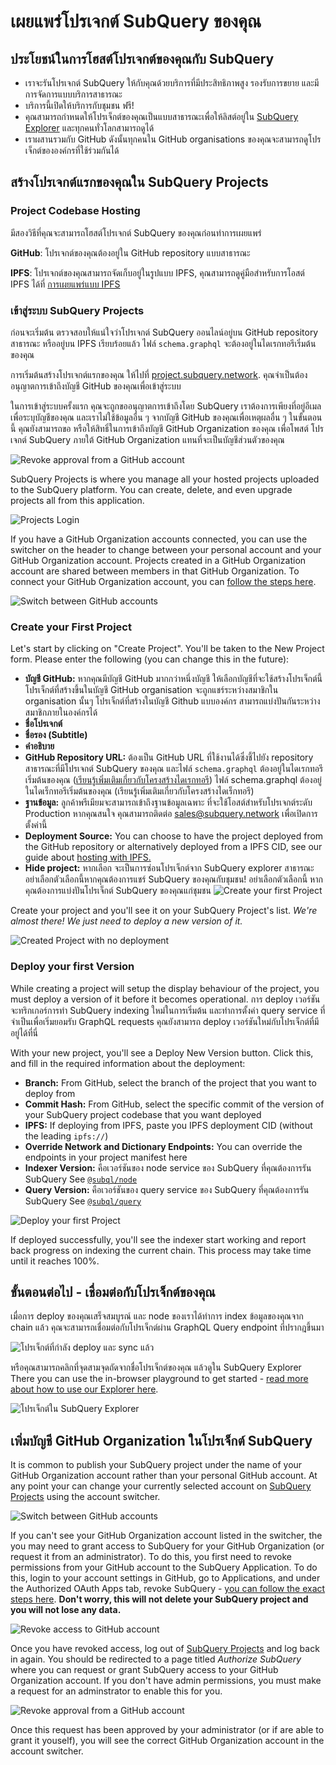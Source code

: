 # เผยแพร่โปรเจกต์ SubQuery ของคุณ

## ประโยชน์ในการโฮสต์โปรเจกต์ของคุณกับ SubQuery

- เราจะรันโปรเจกต์ SubQuery ให้กับคุณด้วยบริการที่มีประสิทธิภาพสูง รองรับการขยาย และมีการจัดการแบบบริการสาธารณะ
- บริการนี้เปิดให้บริการกับชุมชน ฟรี!
- คุณสามารถกำหนดให้โปรเจ็กต์ของคุณเป็นแบบสาธารณะเพื่อให้ลิสต์อยู่ใน [SubQuery Explorer](https://explorer.subquery.network) และทุกคนทั่วโลกสามารถดูได้
- เราผสานรวมกับ GitHub ดังนั้นทุกคนใน GitHub organisations ของคุณจะสามารถดูโปรเจ็กต์ขององค์กรที่ใช้ร่วมกันได้

## สร้างโปรเจกต์แรกของคุณใน SubQuery Projects

### Project Codebase Hosting

มีสองวิธีที่คุณจะสามารถโฮสต์โปรเจกต์ SubQuery ของคุณก่อนทำการเผยแพร่

**GitHub**: โปรเจกต์ของคุณต้องอยู่ใน GitHub repository แบบสาธารณะ

**IPFS**: โปรเจกต์ของคุณสามารถจัดเก็บอยู่ในรูปแบบ IPFS, คุณสามารถดูคู่มือสำหรับการโอสต์ IPFS ได้ที่ [การเผยแพร่แบบ IPFS](ipfs.md)

### เข้าสู่ระบบ SubQuery Projects

ก่อนจะเริ่มต้น ตรวจสอบให้แน่ใจว่าโปรเจกต์ SubQuery ออนไลน์อยู่บน GitHub repository สาธารณะ หรืออยู่บน IPFS เรียบร้อยแล้ว ไฟล์ `schema.graphql` จะต้องอยู่ในไดเรกทอรีเริ่มต้นของคุณ

การเริ่มต้นสร้างโปรเจกต์แรกของคุณ ให้ไปที่ [project.subquery.network](https://project.subquery.network). คุณจำเป็นต้องอนุญาตการเข้าถึงบัญชี GitHub ของคุณเพื่อเข้าสู่ระบบ

ในการเข้าสู่ระบบครั้งแรก คุณจะถูกขออนุญาตการเข้าถึงโดย SubQuery เราต้องการเพียงที่อยู่อีเมลเพื่อระบุบัญชีของคุณ และเราไม่ใช้ข้อมูลอื่น ๆ จากบัญชี GitHub ของคุณเพื่อเหตุผลอื่น ๆ ในขั้นตอนนี้ คุณยังสามารถขอ หรือให้สิทธิ์ในการเข้าถึงบัญชี GitHub Organization ของคุณ เพื่อโพสต์ โปรเจกต์ SubQuery ภายใต้ GitHub Organization แทนที่จะเป็นบัญชีส่วนตัวของคุณ

![Revoke approval from a GitHub account](/assets/img/project_auth_request.png)

SubQuery Projects is where you manage all your hosted projects uploaded to the SubQuery platform. You can create, delete, and even upgrade projects all from this application.

![Projects Login](/assets/img/projects-dashboard.png)

If you have a GitHub Organization accounts connected, you can use the switcher on the header to change between your personal account and your GitHub Organization account. Projects created in a GitHub Organization account are shared between members in that GitHub Organization. To connect your GitHub Organization account, you can [follow the steps here](#add-github-organization-account-to-subquery-projects).

![Switch between GitHub accounts](/assets/img/projects-account-switcher.png)

### Create your First Project

Let's start by clicking on "Create Project". You'll be taken to the New Project form. Please enter the following (you can change this in the future):

- **บัญชี GitHub:** หากคุณมีบัญชี GitHub มากกว่าหนึ่งบัญชี ให้เลือกบัญชีที่จะใช้สร้างโปรเจ็กต์นี้ โปรเจ็กต์ที่สร้างขึ้นในบัญชี GitHub organisation จะถูกแชร์ระหว่างสมาชิกใน organisation นั้นๆ โปรเจ็กต์ที่สร้างในบัญชี Github แบบองค์กร สามารถแบ่งปันกันระหว่างสมาชิกภายในองค์กรได้
- **ชื่อโปรเจกต์**
- **ชื่อรอง (Subtitle)**
- **คำอธิบาย**
- **GitHub Repository URL:** ต้องเป็น GitHub URL ที่ใช้งานได้ซึ่งชี้ไปยัง repository สาธารณะที่มีโปรเจกต์ SubQuery ของคุณ และไฟล์ `schema.graphql` ต้องอยู่ในไดเรกทอรีเริ่มต้นของคุณ ([เรียนรู้เพิ่มเติมเกี่ยวกับโครงสร้างไดเรกทอรี](../create/introduction.md#directory-structure)) ไฟล์ schema.graphql ต้องอยู่ในไดเร็กทอรีเริ่มต้นของคุณ (เรียนรู้เพิ่มเติมเกี่ยวกับโครงสร้างไดเร็กทอรี)
- **ฐานข้อมูล:** ลูกค้าพรีเมียมจะสามารถเข้าถึงฐานข้อมูลเฉพาะ ที่จะใช้โอสต์สำหรับโปรเจกต์ระดับ Production หากคุณสนใจ คุณสามารถติดต่อ  [sales@subquery.network](mailto:sales@subquery.network) เพื่อเปิดการตั้งค่านี้
- **Deployment Source:** You can choose to have the project deployed from the GitHub repository or alternatively deployed from a IPFS CID, see our guide about [hosting with IPFS.](ipfs.md)
- **Hide project:** หากเลือก จะเป็นการซ่อนโปรเจ็กต์จาก SubQuery explorer สาธารณะ อย่าเลือกตัวเลือกนี้หากคุณต้องการแชร์ SubQuery ของคุณกับชุมชน! อย่าเลือกตัวเลือกนี้ หากคุณต้องการแบ่งปันโปรเจ็กต์ SubQuery ของคุณแก่ชุมชน ![Create your first Project](/assets/img/projects-create.png)

Create your project and you'll see it on your SubQuery Project's list. _We're almost there! We just need to deploy a new version of it._

![Created Project with no deployment](/assets/img/projects-no-deployment.png)

### Deploy your first Version

While creating a project will setup the display behaviour of the project, you must deploy a version of it before it becomes operational. การ deploy เวอร์ชัน จะทริกเกอร์การทำ SubQuery indexing ใหม่ในการเริ่มต้น และทำการตั้งค่า query service ที่จำเป็นเพื่อเริ่มยอมรับ GraphQL requests คุณยังสามารถ deploy เวอร์ชันใหม่กับโปรเจ็กต์ที่มีอยู่ได้ที่นี่

With your new project, you'll see a Deploy New Version button. Click this, and fill in the required information about the deployment:

- **Branch:** From GitHub, select the branch of the project that you want to deploy from
- **Commit Hash:** From GitHub, select the specific commit of the version of your SubQuery project codebase that you want deployed
- **IPFS:** If deploying from IPFS, paste you IPFS deployment CID (without the leading `ipfs://`)
- **Override Network and Dictionary Endpoints:** You can override the endpoints in your project manifest here
- **Indexer Version:** คือเวอร์ชันของ node service ของ SubQuery ที่คุณต้องการรัน SubQuery See [`@subql/node`](https://www.npmjs.com/package/@subql/node)
- **Query Version:** คือเวอร์ชันของ query service ของ SubQuery ที่คุณต้องการรัน SubQuery See [`@subql/query`](https://www.npmjs.com/package/@subql/query)

![Deploy your first Project](https://static.subquery.network/media/projects/projects-first-deployment.png)

If deployed successfully, you'll see the indexer start working and report back progress on indexing the current chain. This process may take time until it reaches 100%.

## ขั้นตอนต่อไป - เชื่อมต่อกับโปรเจ็กต์ของคุณ

เมื่อการ deploy ของคุณเสร็จสมบูรณ์ และ node ของเราได้ทำการ index ข้อมูลของคุณจาก chain แล้ว คุณจะสามารถเชื่อมต่อกับโปรเจ็กต์ผ่าน GraphQL Query endpoint ที่ปรากฎขึ้นมา

![โปรเจ็กต์ที่กำลัง deploy และ sync แล้ว](/assets/img/projects-deploy-sync.png)

หรือคุณสามารถคลิกที่จุดสามจุดถัดจากชื่อโปรเจ็กต์ของคุณ แล้วดูใน SubQuery Explorer There you can use the in-browser playground to get started - [read more about how to use our Explorer here](../run_publish/query.md).

![โปรเจ็กต์ใน SubQuery Explorer](/assets/img/projects-explorer.png)

## เพิ่มบัญชี GitHub Organization ในโปรเจ็กต์ SubQuery

It is common to publish your SubQuery project under the name of your GitHub Organization account rather than your personal GitHub account. At any point your can change your currently selected account on [SubQuery Projects](https://project.subquery.network) using the account switcher.

![Switch between GitHub accounts](/assets/img/projects-account-switcher.png)

If you can't see your GitHub Organization account listed in the switcher, the you may need to grant access to SubQuery for your GitHub Organization (or request it from an administrator). To do this, you first need to revoke permissions from your GitHub account to the SubQuery Application. To do this, login to your account settings in GitHub, go to Applications, and under the Authorized OAuth Apps tab, revoke SubQuery - [you can follow the exact steps here](https://docs.github.com/en/github/authenticating-to-github/keeping-your-account-and-data-secure/reviewing-your-authorized-applications-oauth). **Don't worry, this will not delete your SubQuery project and you will not lose any data.**

![Revoke access to GitHub account](/assets/img/project_auth_revoke.png)

Once you have revoked access, log out of [SubQuery Projects](https://project.subquery.network) and log back in again. You should be redirected to a page titled _Authorize SubQuery_ where you can request or grant SubQuery access to your GitHub Organization account. If you don't have admin permissions, you must make a request for an adminstrator to enable this for you.

![Revoke approval from a GitHub account](/assets/img/project_auth_request.png)

Once this request has been approved by your administrator (or if are able to grant it youself), you will see the correct GitHub Organization account in the account switcher.
